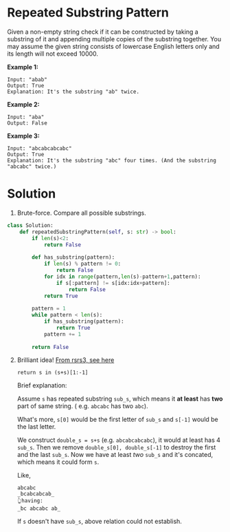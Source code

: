 # Repeated Substring Pattern

Given a non-empty string check if it can be constructed by taking a substring of it and appending multiple copies of the substring together. You may assume the given string consists of lowercase English letters only and its length will not exceed 10000.

 

**Example 1:**

```
Input: "abab"
Output: True
Explanation: It's the substring "ab" twice.
```

**Example 2:**

```
Input: "aba"
Output: False
```

**Example 3:**

```
Input: "abcabcabcabc"
Output: True
Explanation: It's the substring "abc" four times. (And the substring "abcabc" twice.)
```



# Solution

1. Brute-force. Compare all possible substrings.

```python
class Solution:
    def repeatedSubstringPattern(self, s: str) -> bool:
        if len(s)<2:
            return False
        
        def has_substring(pattern):
            if len(s) % pattern != 0:
                return False
            for idx in range(pattern,len(s)-pattern+1,pattern):
                if s[:pattern] != s[idx:idx+pattern]:
                    return False
            return True
        
        pattern = 1
        while pattern < len(s):
            if has_substring(pattern):
                return True
            pattern += 1
        
        return False
```

2. Brilliant idea! [From rsrs3, see here](https://leetcode.com/problems/repeated-substring-pattern/discuss/94334/easy-python-solution-with-explaination)

   `return s in (s+s)[1:-1]`

   Brief explanation:

   Assume `s` has repeated substring `sub_s`, which means it **at least** has **two** part of same string. ( e.g. `abcabc` has two `abc`).

   What's more, `s[0]` would be the first letter of `sub_s` and `s[-1]` would be the last letter.

   We construct `double_s = s+s` (e.g. `abcabcabcabc`), it would at least has 4 `sub_s`. Then we remove `double_s[0], double_s[-1]` to destroy the first and the last `sub_s`. Now we have at least *two* `sub_s` and it's concated, which means it could form `s`.

   Like,

   ```
   abcabc
   _bcabcabcab_
   👆having:
   _bc abcabc ab_
   ```

   

   If `s` doesn't have `sub_s`, above relation could not establish.

 